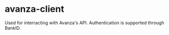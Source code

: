 # avanza-client

Used for interracting with Avanza's API. Authentication is supported through BankID.
